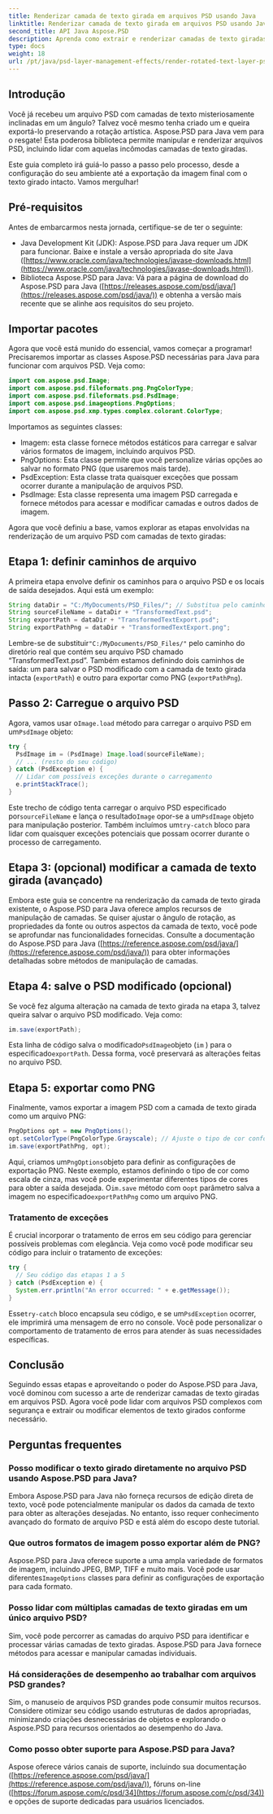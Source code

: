```yaml
---
title: Renderizar camada de texto girada em arquivos PSD usando Java
linktitle: Renderizar camada de texto girada em arquivos PSD usando Java
second_title: API Java Aspose.PSD
description: Aprenda como extrair e renderizar camadas de texto giradas de arquivos PSD usando Aspose.PSD para Java. Este guia passo a passo cobre tudo, desde a configuração até a exportação.
type: docs
weight: 18
url: /pt/java/psd-layer-management-effects/render-rotated-text-layer-psd/
---
```

## Introdução

Você já recebeu um arquivo PSD com camadas de texto misteriosamente inclinadas em um ângulo? Talvez você mesmo tenha criado um e queira exportá-lo preservando a rotação artística. Aspose.PSD para Java vem para o resgate! Esta poderosa biblioteca permite manipular e renderizar arquivos PSD, incluindo lidar com aquelas incômodas camadas de texto giradas. 

Este guia completo irá guiá-lo passo a passo pelo processo, desde a configuração do seu ambiente até a exportação da imagem final com o texto girado intacto. Vamos mergulhar!

## Pré-requisitos

Antes de embarcarmos nesta jornada, certifique-se de ter o seguinte:

- Java Development Kit (JDK): Aspose.PSD para Java requer um JDK para funcionar. Baixe e instale a versão apropriada do site Java ([https://www.oracle.com/java/technologies/javase-downloads.html](https://www.oracle.com/java/technologies/javase-downloads.html)).
- Biblioteca Aspose.PSD para Java: Vá para a página de download do Aspose.PSD para Java ([https://releases.aspose.com/psd/java/](https://releases.aspose.com/psd/java/)) e obtenha a versão mais recente que se alinhe aos requisitos do seu projeto.

## Importar pacotes

Agora que você está munido do essencial, vamos começar a programar! Precisaremos importar as classes Aspose.PSD necessárias para Java para funcionar com arquivos PSD. Veja como:

```java
import com.aspose.psd.Image;
import com.aspose.psd.fileformats.png.PngColorType;
import com.aspose.psd.fileformats.psd.PsdImage;
import com.aspose.psd.imageoptions.PngOptions;
import com.aspose.psd.xmp.types.complex.colorant.ColorType;
```

Importamos as seguintes classes:

- Imagem: esta classe fornece métodos estáticos para carregar e salvar vários formatos de imagem, incluindo arquivos PSD.
- PngOptions: Esta classe permite que você personalize várias opções ao salvar no formato PNG (que usaremos mais tarde).
- PsdException: Esta classe trata quaisquer exceções que possam ocorrer durante a manipulação de arquivos PSD.
- PsdImage: Esta classe representa uma imagem PSD carregada e fornece métodos para acessar e modificar camadas e outros dados de imagem.

Agora que você definiu a base, vamos explorar as etapas envolvidas na renderização de um arquivo PSD com camadas de texto giradas:

## Etapa 1: definir caminhos de arquivo

A primeira etapa envolve definir os caminhos para o arquivo PSD e os locais de saída desejados. Aqui está um exemplo:

```java
String dataDir = "C:/MyDocuments/PSD_Files/"; // Substitua pelo caminho do diretório real
String sourceFileName = dataDir + "TransformedText.psd";
String exportPath = dataDir + "TransformedTextExport.psd";
String exportPathPng = dataDir + "TransformedTextExport.png";
```

Lembre-se de substituir`"C:/MyDocuments/PSD_Files/"` pelo caminho do diretório real que contém seu arquivo PSD chamado “TransformedText.psd”. Também estamos definindo dois caminhos de saída: um para salvar o PSD modificado com a camada de texto girada intacta (`exportPath`) e outro para exportar como PNG (`exportPathPng`).

## Passo 2: Carregue o arquivo PSD

 Agora, vamos usar o`Image.load` método para carregar o arquivo PSD em um`PsdImage` objeto:

```java
try {
  PsdImage im = (PsdImage) Image.load(sourceFileName);
  // ... (resto do seu código)
} catch (PsdException e) {
  // Lidar com possíveis exceções durante o carregamento
  e.printStackTrace();
}
```

 Este trecho de código tenta carregar o arquivo PSD especificado por`sourceFileName` e lança o resultado`Image` opor-se a um`PsdImage` objeto para manipulação posterior. Também incluímos um`try-catch` bloco para lidar com quaisquer exceções potenciais que possam ocorrer durante o processo de carregamento.

## Etapa 3: (opcional) modificar a camada de texto girada (avançado)

Embora este guia se concentre na renderização da camada de texto girada existente, o Aspose.PSD para Java oferece amplos recursos de manipulação de camadas. Se quiser ajustar o ângulo de rotação, as propriedades da fonte ou outros aspectos da camada de texto, você pode se aprofundar nas funcionalidades fornecidas. Consulte a documentação do Aspose.PSD para Java ([https://reference.aspose.com/psd/java/](https://reference.aspose.com/psd/java/)) para obter informações detalhadas sobre métodos de manipulação de camadas.

## Etapa 4: salve o PSD modificado (opcional)

Se você fez alguma alteração na camada de texto girada na etapa 3, talvez queira salvar o arquivo PSD modificado. Veja como:

```java
im.save(exportPath);
```

 Esta linha de código salva o modificado`PsdImage`objeto (`im` ) para o especificado`exportPath`. Dessa forma, você preservará as alterações feitas no arquivo PSD.

## Etapa 5: exportar como PNG

Finalmente, vamos exportar a imagem PSD com a camada de texto girada como um arquivo PNG:

```java
PngOptions opt = new PngOptions();
opt.setColorType(PngColorType.Grayscale); // Ajuste o tipo de cor conforme necessário
im.save(exportPathPng, opt);
```

 Aqui, criamos um`PngOptions`objeto para definir as configurações de exportação PNG. Neste exemplo, estamos definindo o tipo de cor como escala de cinza, mas você pode experimentar diferentes tipos de cores para obter a saída desejada. O`im.save` método com o`opt` parâmetro salva a imagem no especificado`exportPathPng` como um arquivo PNG.

### Tratamento de exceções

É crucial incorporar o tratamento de erros em seu código para gerenciar possíveis problemas com elegância. Veja como você pode modificar seu código para incluir o tratamento de exceções:

```java
try {
  // Seu código das etapas 1 a 5
} catch (PsdException e) {
  System.err.println("An error occurred: " + e.getMessage());
}
```

 Esse`try-catch` bloco encapsula seu código, e se um`PsdException` ocorrer, ele imprimirá uma mensagem de erro no console. Você pode personalizar o comportamento de tratamento de erros para atender às suas necessidades específicas.

## Conclusão

Seguindo essas etapas e aproveitando o poder do Aspose.PSD para Java, você dominou com sucesso a arte de renderizar camadas de texto giradas em arquivos PSD. Agora você pode lidar com arquivos PSD complexos com segurança e extrair ou modificar elementos de texto girados conforme necessário.

## Perguntas frequentes

### Posso modificar o texto girado diretamente no arquivo PSD usando Aspose.PSD para Java?

Embora Aspose.PSD para Java não forneça recursos de edição direta de texto, você pode potencialmente manipular os dados da camada de texto para obter as alterações desejadas. No entanto, isso requer conhecimento avançado do formato de arquivo PSD e está além do escopo deste tutorial.

### Que outros formatos de imagem posso exportar além de PNG?

 Aspose.PSD para Java oferece suporte a uma ampla variedade de formatos de imagem, incluindo JPEG, BMP, TIFF e muito mais. Você pode usar diferentes`ImageOptions` classes para definir as configurações de exportação para cada formato.

### Posso lidar com múltiplas camadas de texto giradas em um único arquivo PSD?

Sim, você pode percorrer as camadas do arquivo PSD para identificar e processar várias camadas de texto giradas. Aspose.PSD para Java fornece métodos para acessar e manipular camadas individuais.

### Há considerações de desempenho ao trabalhar com arquivos PSD grandes?

Sim, o manuseio de arquivos PSD grandes pode consumir muitos recursos. Considere otimizar seu código usando estruturas de dados apropriadas, minimizando criações desnecessárias de objetos e explorando o Aspose.PSD para recursos orientados ao desempenho do Java.

### Como posso obter suporte para Aspose.PSD para Java?

Aspose oferece vários canais de suporte, incluindo sua documentação ([https://reference.aspose.com/psd/java/](https://reference.aspose.com/psd/java/)), fóruns on-line ([https://forum.aspose.com/c/psd/34](https://forum.aspose.com/c/psd/34)) e opções de suporte dedicadas para usuários licenciados.